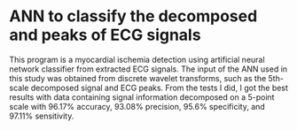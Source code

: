 # ANN to classify the decomposed and peaks of ECG signals
This program is a myocardial ischemia detection using artificial neural network classifier from extracted ECG signals. The input of the ANN used in this study was obtained from discrete wavelet transforms, such as the 5th-scale decomposed signal and ECG peaks. From the tests I did, I got the best results with data containing signal information decomposed on a 5-point scale with 96.17% accuracy, 93.08% precision, 95.6% specificity, and 97.11% sensitivity.
